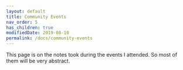 ```yaml
---
layout: default
title: Community Events
nav_order: 5
has_children: true
modifiedDate: 2019-08-10
permalink: /docs/community-events
---
```

This page is on the notes took during the events I attended. So most of them will be very abstract.
